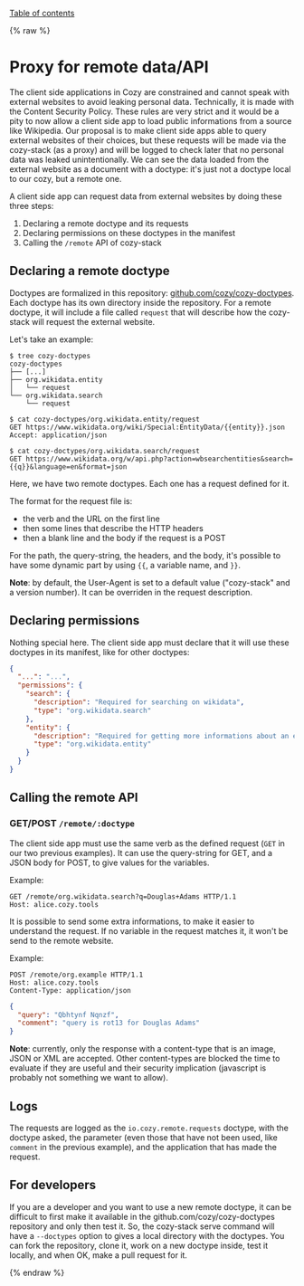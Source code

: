 [Table of contents](README.md#table-of-contents)

{% raw %}

# Proxy for remote data/API

The client side applications in Cozy are constrained and cannot speak with
external websites to avoid leaking personal data. Technically, it is made with
the Content Security Policy. These rules are very strict and it would be a
pity to now allow a client side app to load public informations from a source
like Wikipedia. Our proposal is to make client side apps able to query
external websites of their choices, but these requests will be made via the
cozy-stack (as a proxy) and will be logged to check later that no personal
data was leaked unintentionally. We can see the data loaded from the external
website as a document with a doctype: it's just not a doctype local to our
cozy, but a remote one.

A client side app can request data from external websites by doing these three
steps:

1. Declaring a remote doctype and its requests
2. Declaring permissions on these doctypes in the manifest
3. Calling the `/remote` API of cozy-stack


## Declaring a remote doctype

Doctypes are formalized in this repository:
[github.com/cozy/cozy-doctypes](https://github.com/cozy/cozy-doctypes).
Each doctype has its own directory inside the repository. For a remote
doctype, it will include a file called `request` that will describe how the
cozy-stack will request the external website.

Let's take an example:

```
$ tree cozy-doctypes
cozy-doctypes
├── [...]
├── org.wikidata.entity
│   └── request
└── org.wikidata.search
    └── request

$ cat cozy-doctypes/org.wikidata.entity/request
GET https://www.wikidata.org/wiki/Special:EntityData/{{entity}}.json
Accept: application/json

$ cat cozy-doctypes/org.wikidata.search/request
GET https://www.wikidata.org/w/api.php?action=wbsearchentities&search={{q}}&language=en&format=json
```

Here, we have two remote doctypes. Each one has a request defined for it.

The format for the request file is:

- the verb and the URL on the first line
- then some lines that describe the HTTP headers
- then a blank line and the body if the request is a POST

For the path, the query-string, the headers, and the body, it's possible to
have some dynamic part by using `{{`, a variable name, and `}}`.

**Note**: by default, the User-Agent is set to a default value ("cozy-stack" and
a version number). It can be overriden in the request description.


## Declaring permissions

Nothing special here. The client side app must declare that it will use these
doctypes in its manifest, like for other doctypes:

```json
{
  "...": "...",
  "permissions": {
    "search": {
      "description": "Required for searching on wikidata",
      "type": "org.wikidata.search"
    },
    "entity": {
      "description": "Required for getting more informations about an entity on wikidata",
      "type": "org.wikidata.entity"
    }
  }
}
```


## Calling the remote API

### GET/POST `/remote/:doctype`

The client side app must use the same verb as the defined request (`GET` in
our two previous examples). It can use the query-string for GET, and a JSON
body for POST, to give values for the variables.

Example:

```http
GET /remote/org.wikidata.search?q=Douglas+Adams HTTP/1.1
Host: alice.cozy.tools
```

It is possible to send some extra informations, to make it easier to
understand the request. If no variable in the request matches it, it won't be
send to the remote website.

Example:

```http
POST /remote/org.example HTTP/1.1
Host: alice.cozy.tools
Content-Type: application/json
```
```json
{
  "query": "Qbhtynf Nqnzf",
  "comment": "query is rot13 for Douglas Adams"
}
```

**Note**: currently, only the response with a content-type that is an image,
JSON or XML are accepted. Other content-types are blocked the time to evaluate
if they are useful and their security implication (javascript is probably not
something we want to allow).


## Logs

The requests are logged as the `io.cozy.remote.requests` doctype, with the
doctype asked, the parameter (even those that have not been used, like
`comment` in the previous example), and the application that has made the
request.


## For developers

If you are a developer and you want to use a new remote doctype, it can be
difficult to first make it available in the github.com/cozy/cozy-doctypes
repository and only then test it. So, the cozy-stack serve command will have a
`--doctypes` option to gives a local directory with the doctypes. You can fork
the repository, clone it, work on a new doctype inside, test it locally, and
when OK, make a pull request for it.

{% endraw %}
